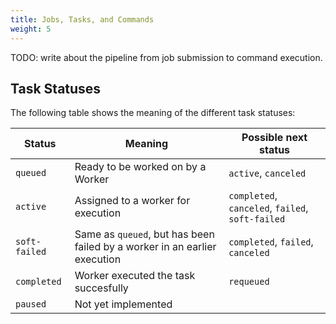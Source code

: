 ```yaml
---
title: Jobs, Tasks, and Commands
weight: 5
---
```


TODO: write about the pipeline from job submission to command execution.


## Task Statuses

The following table shows the meaning of the different task statuses:

| Status        | Meaning | Possible next status |
| ------------- | ------- | ----------- |
| `queued`      | Ready to be worked on by a Worker | `active`, `canceled` |
| `active`      | Assigned to a worker for execution | `completed`, `canceled`, `failed`, `soft-failed` |
| `soft-failed` | Same as `queued`, but has been failed by a worker in an earlier execution | `completed`, `failed`, `canceled` |
| `completed`   | Worker executed the task succesfully | `requeued` |
| `paused`      | Not yet implemented | |
